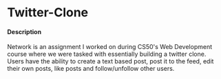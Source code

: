 # Twitter-Clone
#### Description
Network is an assignment I worked on during CS50's Web Development course where we were tasked with essentially building a twitter clone. Users have the ability to create a text based post, post it to the feed, edit their own posts, like posts and follow/unfollow other users.
